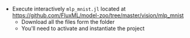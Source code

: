 - Execute interactively `mlp_mnist.jl` located at https://github.com/FluxML/model-zoo/tree/master/vision/mlp_mnist
  - Download all the files form the folder
  - You'll need to activate and instantiate the project
